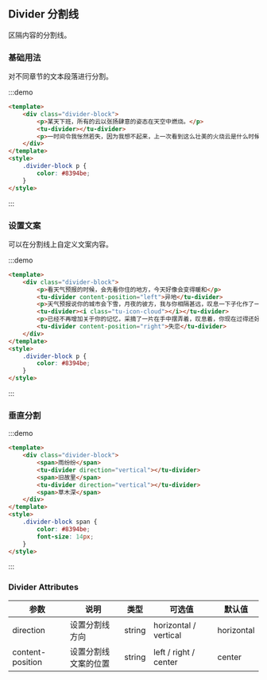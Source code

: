 ## Divider 分割线

区隔内容的分割线。

### 基础用法

对不同章节的文本段落进行分割。

:::demo

```html
<template>
	<div class="divider-block">
		<p>某天下班，所有的云以张扬肆意的姿态在天空中燃烧。</p>
		<tu-divider></tu-divider>
		<p>一时间令我怅然若失，因为我想不起来，上一次看到这么壮美的火烧云是什么时候。</p>
	</div>
</template>
<style>
	.divider-block p {
		color: #8394be;
	}
</style>
```

:::

### 设置文案

可以在分割线上自定义文案内容。

:::demo

```html
<template>
	<div class="divider-block">
		<p>看天气预报的时候，会先看你住的地方，今天好像会变得暖和</p>
		<tu-divider content-position="left">异地</tu-divider>
		<p>天气预报说你的城市会下雪，月夜的彼方，我与你相隔甚远，叹息一下子化作了一片小小的云</p>
		<tu-divider><i class="tu-icon-cloud"></i></tu-divider>
		<p>已经不再增加关于你的记忆，采摘了一片在手中摆弄着，叹息着，你现在过得还好吗</p>
		<tu-divider content-position="right">失恋</tu-divider>
	</div>
</template>
<style>
	.divider-block p {
		color: #8394be;
	}
</style>
```

:::

### 垂直分割

:::demo

```html
<template>
	<div class="divider-block">
		<span>雨纷纷</span>
		<tu-divider direction="vertical"></tu-divider>
		<span>旧故里</span>
		<tu-divider direction="vertical"></tu-divider>
		<span>草木深</span>
	</div>
</template>
<style>
	.divider-block span {
		color: #8394be;
		font-size: 14px;
	}
</style>
```

:::

### Divider Attributes

| 参数             | 说明                 | 类型   | 可选值                | 默认值     |
| ---------------- | -------------------- | ------ | --------------------- | ---------- |
| direction        | 设置分割线方向       | string | horizontal / vertical | horizontal |
| content-position | 设置分割线文案的位置 | string | left / right / center | center     |
